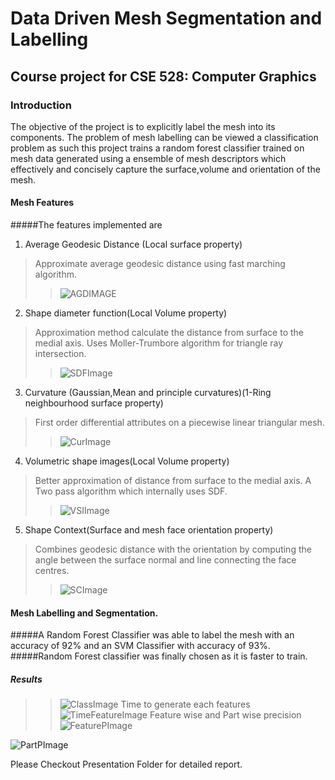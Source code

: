 
# Data Driven Mesh Segmentation and Labelling 
## Course project for CSE 528: Computer Graphics


### Introduction

The objective of the project is to explicitly label the mesh into its components. 
The problem of mesh labelling can be viewed a classification problem as such this project trains a random forest classifier trained on mesh data generated 
using a ensemble of mesh descriptors which effectively and concisely capture the surface,volume and orientation of the mesh.

#### Mesh Features
#####The features implemented are

1. Average Geodesic Distance (Local surface property) 
>Approximate average geodesic distance using fast marching algorithm.
>>![AGDIMAGE](https://github.com/rix161/SBU_ComputerGraphics/blob/master/TestCGAL/Test/SceenShots/AGDResult.png)

2. Shape diameter function(Local Volume property)
>Approximation method calculate the distance from surface to the medial axis. Uses Moller-Trumbore algorithm for triangle ray intersection.
>>![SDFImage](https://github.com/rix161/SBU_ComputerGraphics/blob/master/TestCGAL/Test/SceenShots/SDFResult.png)

3. Curvature (Gaussian,Mean and principle curvatures)(1-Ring neighbourhood surface property)
> First order differential attributes on a piecewise linear triangular mesh.   
>>![CurImage](https://github.com/rix161/SBU_ComputerGraphics/blob/master/TestCGAL/Test/SceenShots/curvatureResult.png)

4. Volumetric shape images(Local Volume property)
> Better approximation of distance from surface to the medial axis. A Two pass algorithm which internally uses SDF.   
>>![VSIImage](https://github.com/rix161/SBU_ComputerGraphics/blob/master/TestCGAL/Test/SceenShots/VisResult.png)

5. Shape Context(Surface and mesh face orientation property)
>Combines geodesic distance with the orientation by computing the angle between the surface normal and line connecting the face centres.
>>![SCImage](https://github.com/rix161/SBU_ComputerGraphics/blob/master/TestCGAL/Test/SceenShots/SCResult.png)


#### Mesh Labelling and Segmentation.
#####A Random Forest Classifier was able to label the mesh with an accuracy of 92% and an SVM Classifier with accuracy of 93%. 
#####Random Forest classifier was finally chosen as it is faster to train.

##### Results 
	
>>![ClassImage](https://github.com/rix161/SBU_ComputerGraphics/blob/master/TestCGAL/Test/SceenShots/ResultClass.png)
>Time to generate each features
>>![TimeFeatureImage](https://github.com/rix161/SBU_ComputerGraphics/blob/master/TestCGAL/Test/SceenShots/TimeFeature.png)
>Feature wise and Part wise precision
>>![FeaturePImage](https://github.com/rix161/SBU_ComputerGraphics/blob/master/TestCGAL/Test/SceenShots/PartPrecision.png)


![PartPImage](https://github.com/rix161/SBU_ComputerGraphics/blob/master/TestCGAL/Test/SceenShots/FeaturePrecision.png)


Please Checkout Presentation Folder for detailed report.
 